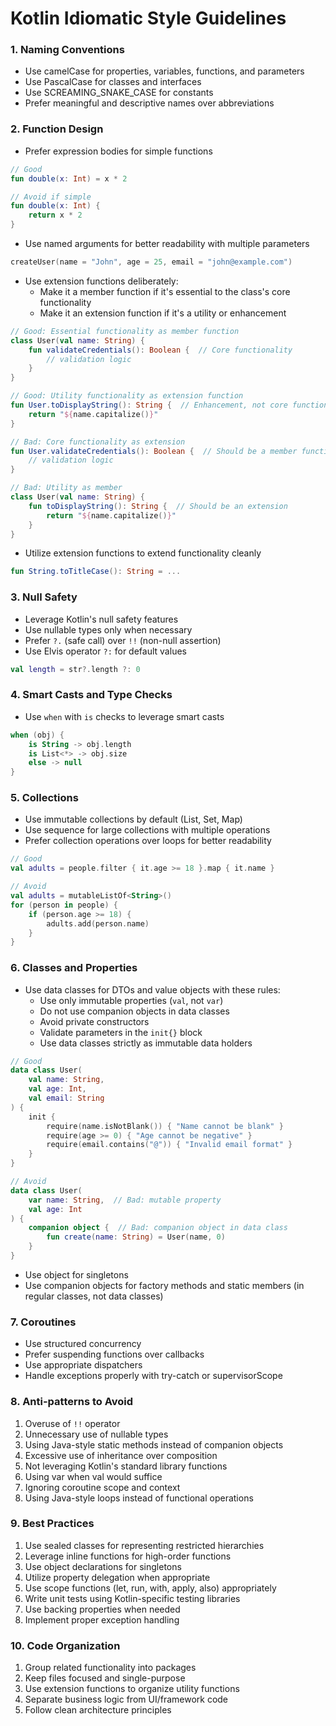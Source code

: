 # Kotlin Idiomatic Style Guidelines

### 1. Naming Conventions
- Use camelCase for properties, variables, functions, and parameters
- Use PascalCase for classes and interfaces
- Use SCREAMING_SNAKE_CASE for constants
- Prefer meaningful and descriptive names over abbreviations

### 2. Function Design
- Prefer expression bodies for simple functions
```kotlin
// Good
fun double(x: Int) = x * 2

// Avoid if simple
fun double(x: Int) {
    return x * 2
}
```
- Use named arguments for better readability with multiple parameters
```kotlin
createUser(name = "John", age = 25, email = "john@example.com")
```
- Use extension functions deliberately:
   - Make it a member function if it's essential to the class's core functionality
   - Make it an extension function if it's a utility or enhancement
```kotlin
// Good: Essential functionality as member function
class User(val name: String) {
    fun validateCredentials(): Boolean {  // Core functionality
        // validation logic
    }
}

// Good: Utility functionality as extension function
fun User.toDisplayString(): String {  // Enhancement, not core functionality
    return "${name.capitalize()}"
}

// Bad: Core functionality as extension
fun User.validateCredentials(): Boolean {  // Should be a member function
    // validation logic
}

// Bad: Utility as member
class User(val name: String) {
    fun toDisplayString(): String {  // Should be an extension
        return "${name.capitalize()}"
    }
}
```
- Utilize extension functions to extend functionality cleanly
```kotlin
fun String.toTitleCase(): String = ...
```

### 3. Null Safety
- Leverage Kotlin's null safety features
- Use nullable types only when necessary
- Prefer `?.` (safe call) over `!!` (non-null assertion)
- Use Elvis operator `?:` for default values
```kotlin
val length = str?.length ?: 0
```

### 4. Smart Casts and Type Checks
- Use `when` with `is` checks to leverage smart casts
```kotlin
when (obj) {
    is String -> obj.length
    is List<*> -> obj.size
    else -> null
}
```

### 5. Collections
- Use immutable collections by default (List, Set, Map)
- Use sequence for large collections with multiple operations
- Prefer collection operations over loops for better readability
```kotlin
// Good
val adults = people.filter { it.age >= 18 }.map { it.name }

// Avoid
val adults = mutableListOf<String>()
for (person in people) {
    if (person.age >= 18) {
        adults.add(person.name)
    }
}
```

### 6. Classes and Properties
- Use data classes for DTOs and value objects with these rules:
   - Use only immutable properties (`val`, not `var`)
   - Do not use companion objects in data classes
   - Avoid private constructors
   - Validate parameters in the `init{}` block
   - Use data classes strictly as immutable data holders
```kotlin
// Good
data class User(
    val name: String,
    val age: Int,
    val email: String
) {
    init {
        require(name.isNotBlank()) { "Name cannot be blank" }
        require(age >= 0) { "Age cannot be negative" }
        require(email.contains("@")) { "Invalid email format" }
    }
}

// Avoid
data class User(
    var name: String,  // Bad: mutable property
    val age: Int
) {
    companion object {  // Bad: companion object in data class
        fun create(name: String) = User(name, 0)
    }
}
```
- Use object for singletons
- Use companion objects for factory methods and static members (in regular classes, not data classes)

### 7. Coroutines
- Use structured concurrency
- Prefer suspending functions over callbacks
- Use appropriate dispatchers
- Handle exceptions properly with try-catch or supervisorScope

### 8. Anti-patterns to Avoid
1. Overuse of `!!` operator
2. Unnecessary use of nullable types
3. Using Java-style static methods instead of companion objects
4. Excessive use of inheritance over composition
5. Not leveraging Kotlin's standard library functions
6. Using var when val would suffice
7. Ignoring coroutine scope and context
8. Using Java-style loops instead of functional operations

### 9. Best Practices
1. Use sealed classes for representing restricted hierarchies
2. Leverage inline functions for high-order functions
3. Use object declarations for singletons
4. Utilize property delegation when appropriate
5. Use scope functions (let, run, with, apply, also) appropriately
6. Write unit tests using Kotlin-specific testing libraries
7. Use backing properties when needed
8. Implement proper exception handling

### 10. Code Organization
1. Group related functionality into packages
2. Keep files focused and single-purpose
3. Use extension functions to organize utility functions
4. Separate business logic from UI/framework code
5. Follow clean architecture principles